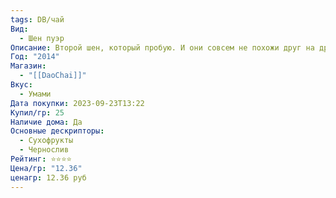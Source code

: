 ```yaml
---
tags: DB/чай
Вид:
  - Шен пуэр
Описание: Второй шен, который пробую. И они совсем не похожи друг на друга. Этот как компот из сухофруктов. Сам лист горький, но заваривается без горечи, т.к. это уже не молодой шен. Чтобы дать объективную оценку - нужно попробовать больше шенов.
Год: "2014"
Магазин:
  - "[[DaoChai]]"
Вкус:
  - Умами
Дата покупки: 2023-09-23T13:22
Купил/гр: 25
Наличие дома: Да
Основные дескрипторы:
  - Сухофрукты
  - Чернослив
Рейтинг: ⭐️⭐️⭐️⭐️
Цена/гр: "12.36"
ценагр: 12.36 руб
---
```

